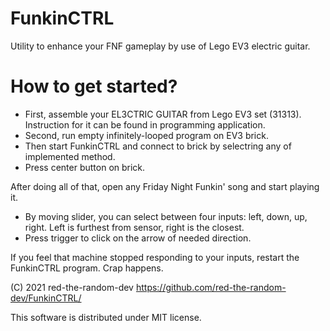 # FunkinCTRL
Utility to enhance your FNF gameplay by use of Lego EV3 electric guitar.

# How to get started?

* First, assemble your EL3CTRIC GUITAR from Lego EV3 set (31313). Instruction for it can be found in programming application.
* Second, run empty infinitely-looped program on EV3 brick.
* Then start FunkinCTRL and connect to brick by selectring any of implemented method.
* Press center button on brick.

After doing all of that, open any Friday Night Funkin' song and start playing it.

* By moving slider, you can select between four inputs: left, down, up, right. Left is furthest from sensor, right is the closest.
* Press trigger to click on the arrow of needed direction.

If you feel that machine stopped responding to your inputs, restart the FunkinCTRL program. Crap happens.

(C) 2021 red-the-random-dev
https://github.com/red-the-random-dev/FunkinCTRL/

This software is distributed under MIT license.
